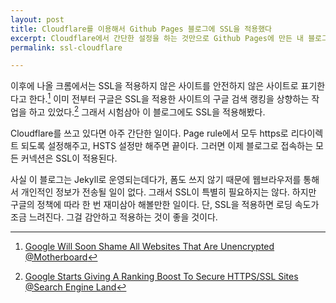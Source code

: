 ```yaml
---
layout: post
title: Cloudflare를 이용해서 Github Pages 블로그에 SSL을 적용했다
excerpt: Cloudflare에서 간단한 설정을 하는 것만으로 Github Pages에 만든 내 블로그에 SSL을 적용할 수 있었다.
permalink: ssl-cloudflare

---
```


이후에 나올 크롬에서는 SSL을 적용하지 않은 사이트를 안전하지 않은 사이트로 표기한다고 한다.[^1] 이미 전부터 구글은 SSL을 적용한 사이트의 구글 검색 랭킹을 상향하는 작업을 하고 있었다.[^2] 그래서 시험삼아 이 블로그에도 SSL을 적용해봤다. 

Cloudflare를 쓰고 있다면 아주 간단한 일이다. Page rule에서 모두 https로 리다이렉트 되도록 설정해주고, HSTS 설정만 해주면 끝이다. 그러면 이제 블로그로 접속하는 모든 커넥션은 SSL이 적용된다.

사실 이 블로그는 Jekyll로 운영되는데다가, 폼도 쓰지 않기 때문에 웹브라우저를 통해서 개인적인 정보가 전송될 일이 없다. 그래서 SSL이 특별히 필요하지는 않다. 하지만 구글의 정책에 따라 한 번 재미삼아 해볼만한 일이다. 단, SSL을 적용하면 로딩 속도가 조금 느려진다. 그걸 감안하고 적용하는 것이 좋을 것이다.










[^1]: [Google Will Soon Shame All Websites That Are Unencrypted @Motherboard](http://motherboard.vice.com/read/google-will-soon-shame-all-websites-that-are-unencrypted-chrome-https)
[^2]: [Google Starts Giving A Ranking Boost To Secure HTTPS/SSL Sites @Search Engine Land](http://searchengineland.com/google-starts-giving-ranking-boost-secure-httpsssl-sites-199446)